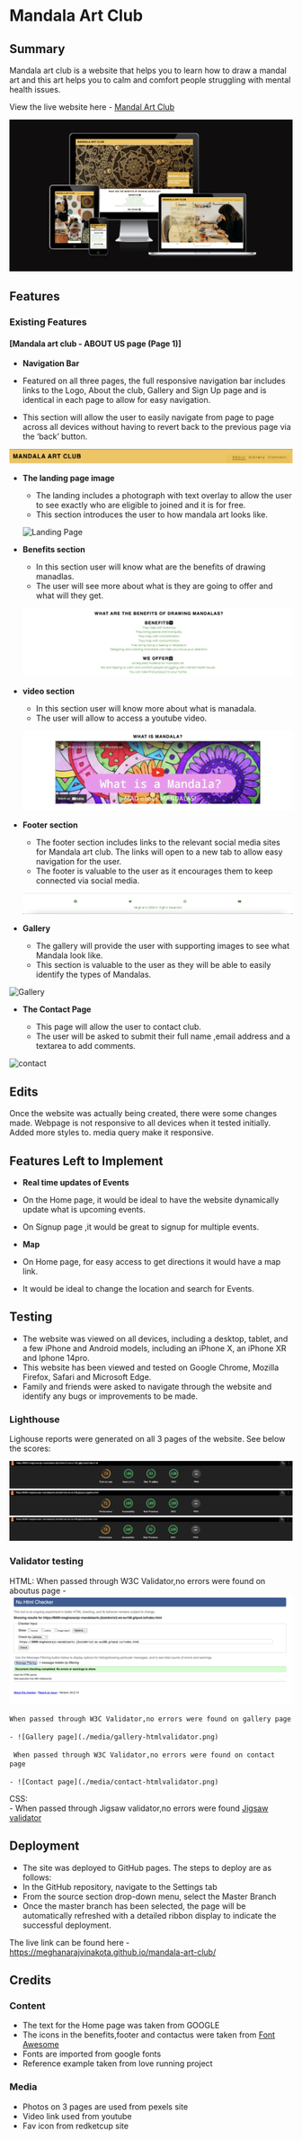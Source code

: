 # Mandala Art Club
## Summary
Mandala art club is a website that helps you to learn how to draw a mandal art and this art helps you to calm and comfort people struggling with mental health issues.

View the live website here - [Mandal Art Club](https://meghanarajvinakota.github.io/mandala-art-club/ "Mandala-Art-Club")


![Responsice Mockup](./media/mockup-image.png)

## Features
### Existing Features

#### [Mandala art club - ABOUT US page (Page 1)]

- __Navigation Bar__

 - Featured on all three pages, the full responsive navigation bar includes links to the Logo, About the club, Gallery and Sign Up page and is identical in each page to allow for easy navigation.
  - This section will allow the user to easily navigate from page to page across all devices without having to revert back to the previous page via the ‘back’ button. 

![Nav Bar](./media/navbar.png)

- __The landing page image__

  - The landing includes a photograph with text overlay to allow the user to see exactly who are eligible to joined and it is for free.
  - This section introduces the user to how mandala art looks like.

  ![Landing Page](./media/aboutpage.png)

- __Benefits section__

  - In this section user will know what are the benefits of drawing manadlas.
  - The user will see more about what is they are going to offer and what will they get.

  ![Benefit section](./media/benefits-image.png)

- __video section__

  - In this section user will know more about what is manadala.
  - The user will allow to access a youtube video.

  ![video section](./media/video-section.png)

- __Footer section__

   - The footer section includes links to the relevant social media sites for Mandala art club. The links will open to a new tab to allow easy navigation for the user. 
  - The footer is valuable to the user as it encourages them to keep connected via social media.

  ![footer section](./media/footer.png)

- __Gallery__

  - The gallery will provide the user with supporting images to see what Mandala look like.
  - This section is valuable to the user as they will be able to easily identify the types of Mandalas. 

![Gallery](./media/gallery-iamge.png)

- __The Contact Page__

  - This page will allow the user to contact club.
  - The user will be asked to submit their full name ,email address and a textarea to add comments.

![contact](./media/contactus.png)

## Edits

Once the website was actually being created, there were some changes made.
Webpage is not responsive to all devices when it tested initially.
Added more styles to. media query make it responsive.

## Features Left to Implement

- __Real time updates of Events__

- On the Home page, it would be ideal to have the website dynamically update what is upcoming events.
- On Signup page ,it would be great to signup for multiple events.

- __Map__

- On Home page, for easy access to get directions it would have a map link.
- It would be ideal to change the location and search for Events.

## Testing

- The website was viewed on all devices, including a desktop, tablet, and a few iPhone and Android models, including an iPhone X, an iPhone XR and Iphone 14pro.
- This website has been viewed and tested on Google Chrome, Mozilla Firefox, Safari and Microsoft Edge.
- Family and friends were asked to navigate through the website and identify any bugs or improvements to be made.

### Lighthouse

Lighouse reports were generated on all 3 pages of the website. See below the scores:

![Aboutuspage](./media/lighthouse-homepage.png)
![Gallerypage](./media/lighthouse-galllerypage.png)
![Signuppage](./media/lighthouse-signuppage.png)

### Validator testing

HTML:
     When passed through W3C Validator,no errors were found on aboutus page 
    - ![Aboutus page](./media/aboutpage-htmlvalidator.png)

    When passed through W3C Validator,no errors were found on gallery page 

    - ![Gallery page](./media/gallery-htmlvalidator.png)

     When passed through W3C Validator,no errors were found on contact page 

    - ![Contact page](./media/contact-htmlvalidator.png)
CSS:  
    - When passed through Jigsaw validator,no errors were found [Jigsaw validator](./media/cssvalidator.png)
      
## Deployment

  - The site was deployed to GitHub pages. The steps to deploy are as follows: 
  - In the GitHub repository, navigate to the Settings tab 
  - From the source section drop-down menu, select the Master Branch
  - Once the master branch has been selected, the page will be automatically refreshed with a detailed ribbon display to indicate the successful deployment. 

The live link can be found here - https://meghanarajvinakota.github.io/mandala-art-club/
## Credits

### Content 

- The text for the Home page was taken from GOOGLE
- The icons in the benefits,footer and contactus were taken from [Font Awesome](https://fontawesome.com/)
- Fonts are imported from google fonts
- Reference example taken from love running project 

### Media

- Photos on 3 pages are used from pexels site
- Video link used from youtube
- Fav icon from redketcup site
